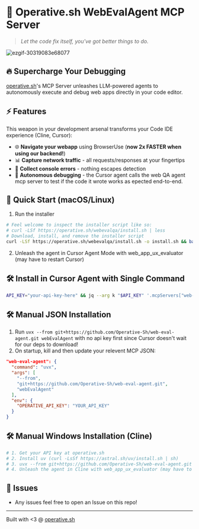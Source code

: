 # 🚀 Operative.sh WebEvalAgent MCP Server

> *Let the code fix itself, you've got better things to do.*

![ezgif-30319083e68077](https://github.com/user-attachments/assets/2ea8dce2-5dc1-448d-91aa-51bfabcd3511)



## 🔥 Supercharge Your Debugging

[operative.sh](https://www.operative.sh)'s MCP Server unleashes LLM-powered agents to autonomously execute and debug web apps directly in your code editor.

## ⚡ Features

This weapon in your development arsenal transforms your Code IDE experience (Cline, Cursor):

- 🌐 **Navigate your webapp** using BrowserUse (**now 2x FASTER when using our backend!**)
- 📊 **Capture network traffic** - all requests/responses at your fingertips
- 🚨 **Collect console errors** - nothing escapes detection
- 🤖 **Autonomous debugging** - the Cursor agent calls the web QA agent mcp server to test if the code it wrote works as epected end-to-end.

## 🏁 Quick Start (macOS/Linux)


1. Run the installer
```bash
# Feel welcome to inspect the installer script like so:
# curl -LSf https://operative.sh/webevalqa/install.sh | less
# Download, install, and remove the installer script
curl -LSf https://operative.sh/webevalqa/install.sh -o install.sh && bash install.sh && rm install.sh
```
2. Unleash the agent in Cursor Agent Mode with web_app_ux_evaluator (may have to restart Cursor) 

## 🛠️ Install in Cursor Agent with Single Command
```bash
API_KEY="your-api-key-here" && jq --arg k "$API_KEY" '.mcpServers["web-eval-agent"]={"command":"uvx","args":["--from","git+https://github.com/Operative-Sh/web-eval-agent.git","webEvalAgent"],"env":{"OPERATIVE_API_KEY":$k}}' ~/.cursor/mcp.json > ~/.cursor/mcp.json.tmp && mv ~/.cursor/mcp.json.tmp ~/.cursor/mcp.json
```

## 🛠️ Manual JSON Installation 
1. Run `uvx --from git+https://github.com/Operative-Sh/web-eval-agent.git webEvalAgent` with no api key first since Cursor doesn't wait for our deps to download! 
2. On startup, kill and then update your relevent MCP JSON: 

```json
"web-eval-agent": {
  "command": "uvx",
  "args": [
    "--from",
    "git+https://github.com/Operative-Sh/web-eval-agent.git",
    "webEvalAgent"
  ],
  "env": {
    "OPERATIVE_API_KEY": "YOUR_API_KEY"
  }
}
```

## 🛠️ Manual Windows Installation (Cline) 
```bash
# 1. Get your API key at operative.sh
# 2. Install uv (curl -LsSf https://astral.sh/uv/install.sh | sh)
# 3. uvx --from git+https://github.com/Operative-Sh/web-eval-agent.git playwright install
# 4. Unleash the agent in Cline with web_app_ux_evaluator (may have to restart Cline) 
```
## 🚨 Issues 
- Any issues feel free to open an Issue on this repo! 

---

Built with <3 @ [operative.sh](https://www.operative.sh)
